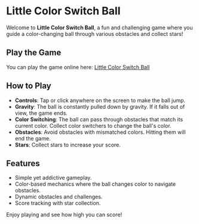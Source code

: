 # Little Color Switch Ball

Welcome to **Little Color Switch Ball**, a fun and challenging game where you guide a color-changing ball through various obstacles and collect stars!

## Play the Game
You can play the game online here: [Little Color Switch Ball](https://play.unity.com/en/games/1e3b4fa7-7209-41c8-a29c-213b81c27f31/little-color-switch-ball)

## How to Play
- **Controls**: Tap or click anywhere on the screen to make the ball jump.
- **Gravity**: The ball is constantly pulled down by gravity. If it falls out of view, the game ends.
- **Color Switching**: The ball can pass through obstacles that match its current color. Collect color switchers to change the ball's color.
- **Obstacles**: Avoid obstacles with mismatched colors. Hitting them will end the game.
- **Stars**: Collect stars to increase your score.

## Features
- Simple yet addictive gameplay.
- Color-based mechanics where the ball changes color to navigate obstacles.
- Dynamic obstacles and challenges.
- Score tracking with star collection.

Enjoy playing and see how high you can score!
